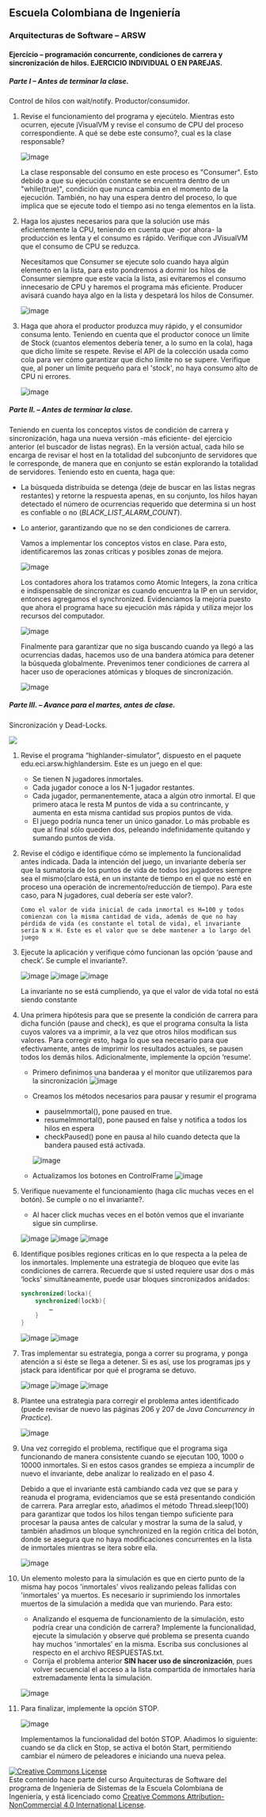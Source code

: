 
## Escuela Colombiana de Ingeniería
### Arquitecturas de Software – ARSW


#### Ejercicio – programación concurrente, condiciones de carrera y sincronización de hilos. EJERCICIO INDIVIDUAL O EN PAREJAS.

##### Parte I – Antes de terminar la clase.

Control de hilos con wait/notify. Productor/consumidor.

1. Revise el funcionamiento del programa y ejecútelo. Mientras esto ocurren, ejecute jVisualVM y revise el consumo de CPU del proceso correspondiente. A qué se debe este consumo?, cual es la clase responsable?

   ![image](https://github.com/user-attachments/assets/12f3a084-a100-4677-9f8d-eee85208b514)

   La clase responsable del consumo en este proceso es "Consumer". Esto debido a que su ejecución constante se encuentra dentro de un "while(true)", condición que nunca cambia en el momento de la ejecución. También, no hay una espera dentro del proceso, lo que implica que se ejecute todo el tiempo asi no tenga elementos en la lista.

2. Haga los ajustes necesarios para que la solución use más eficientemente la CPU, teniendo en cuenta que -por ahora- la producción es lenta y el consumo es rápido. Verifique con JVisualVM que el consumo de CPU se reduzca.

	Necesitamos que Consumer se ejecute solo cuando haya algún elemento en la lista, para esto pondremos a dormir los hilos de Consumer siempre que este vacía la lista, asi evitaremos el consumo innecesario de CPU y haremos el programa más eficiente. Producer avisará cuando haya algo en la lista y despetará los hilos de Consumer.

	![image](https://github.com/user-attachments/assets/38fd66e9-25f2-4ad8-b061-d9d3cda2dec7)

	

4. Haga que ahora el productor produzca muy rápido, y el consumidor consuma lento. Teniendo en cuenta que el productor conoce un límite de Stock (cuantos elementos debería tener, a lo sumo en la cola), haga que dicho límite se respete. Revise el API de la colección usada como cola para ver cómo garantizar que dicho límite no se supere. Verifique que, al poner un límite pequeño para el 'stock', no haya consumo alto de CPU ni errores.
   
	![image](https://github.com/user-attachments/assets/12503417-c1e1-458b-980f-c576e28babb6)



##### Parte II. – Antes de terminar la clase.

Teniendo en cuenta los conceptos vistos de condición de carrera y sincronización, haga una nueva versión -más eficiente- del ejercicio anterior (el buscador de listas negras). En la versión actual, cada hilo se encarga de revisar el host en la totalidad del subconjunto de servidores que le corresponde, de manera que en conjunto se están explorando la totalidad de servidores. Teniendo esto en cuenta, haga que:

- La búsqueda distribuida se detenga (deje de buscar en las listas negras restantes) y retorne la respuesta apenas, en su conjunto, los hilos hayan detectado el número de ocurrencias requerido que determina si un host es confiable o no (_BLACK_LIST_ALARM_COUNT_).
- Lo anterior, garantizando que no se den condiciones de carrera.

	Vamos a implementar los conceptos vistos en clase. Para esto, identificaremos las zonas críticas y posibles zonas de mejora.

	![image](https://github.com/user-attachments/assets/81c53277-d4a3-4ce9-9ed0-d4e0dd639cd2)

	Los contadores ahora los tratamos como Atomic Integers, la zona crítica e indispensable de sincronizar es cuando encuentra la IP en un servidor, entonces agregamos el synchronized.
	Evidenciamos la mejoría puesto que ahora el programa hace su ejecución más rápida y utiliza mejor los recursos del computador.

	![image](https://github.com/user-attachments/assets/d767c82a-6143-452b-aecf-c79d7f90ad64)

	Finalmente para garantizar que no siga buscando cuando ya llegó a las ocurrencias dadas, hacemos uso de una bandera atómica para detener la búsqueda globalmente. Prevenimos tener condiciones de carrera al hacer uso de operaciones atómicas y bloques de sincronización.

	![image](https://github.com/user-attachments/assets/59c01eb7-1917-4567-becc-1a345fdde8f4)


##### Parte III. – Avance para el martes, antes de clase.

Sincronización y Dead-Locks.

![](http://files.explosm.net/comics/Matt/Bummed-forever.png)

1. Revise el programa “highlander-simulator”, dispuesto en el paquete edu.eci.arsw.highlandersim. Este es un juego en el que:

	* Se tienen N jugadores inmortales.
	* Cada jugador conoce a los N-1 jugador restantes.
	* Cada jugador, permanentemente, ataca a algún otro inmortal. El que primero ataca le resta M puntos de vida a su contrincante, y aumenta en esta misma cantidad sus propios puntos de vida.
	* El juego podría nunca tener un único ganador. Lo más probable es que al final sólo queden dos, peleando indefinidamente quitando y sumando puntos de vida.

2. Revise el código e identifique cómo se implemento la funcionalidad antes indicada. Dada la intención del juego, un invariante debería ser que la sumatoria de los puntos de vida de todos los jugadores siempre sea el mismo(claro está, en un instante de tiempo en el que no esté en proceso una operación de incremento/reducción de tiempo). Para este caso, para N jugadores, cual debería ser este valor?.

	```Como el valor de vida inicial de cada inmortal es H=100 y todos comienzan con la misma cantidad de vida, además de que no hay pérdida de vida (es constante el total de vida), el invariante sería N x H. Este es el valor que se debe mantener a lo largo del juego```

3. Ejecute la aplicación y verifique cómo funcionan las opción ‘pause and check’. Se cumple el invariante?.

	![image](https://github.com/user-attachments/assets/6373bd1b-ba67-4859-95ee-49ef531a0e22)
	![image](https://github.com/user-attachments/assets/5729c6cc-91a1-4560-a120-4eca605f0eb0)
	![image](https://github.com/user-attachments/assets/0fdd5d73-9888-4d50-b294-9413c1e6bd2c)

	La invariante no se está cumpliendo, ya que el valor de vida total no está siendo constante

4. Una primera hipótesis para que se presente la condición de carrera para dicha función (pause and check), es que el programa consulta la lista cuyos valores va a imprimir, a la vez que otros hilos modifican sus valores. Para corregir esto, haga lo que sea necesario para que efectivamente, antes de imprimir los resultados actuales, se pausen todos los demás hilos. Adicionalmente, implemente la opción ‘resume’.

	- Primero definimos una banderaa y el monitor que utilizaremos para la sincronización
	![image](https://github.com/user-attachments/assets/09d1f149-7f1a-480d-b728-26a09f580c55)

	- Creamos los métodos necesarios para pausar y resumir el programa
		- pauseImmortal(), pone paused en true.
		- resumeImmortal(), pone paused en false y notifica a todos los hilos en espera
  		- checkPaused() pone en pausa al hilo cuando detecta que la bandera paused está activada.

		![image](https://github.com/user-attachments/assets/b82f9406-5780-4c49-b768-feb06eafd6eb)

	- Actualizamos los botones en ControlFrame
		![image](https://github.com/user-attachments/assets/87c114ce-5f87-4032-8472-2a4faf249bf6)


5. Verifique nuevamente el funcionamiento (haga clic muchas veces en el botón). Se cumple o no el invariante?.

	- Al hacer click muchas veces en el botón vemos que el invariante sigue sin cumplirse.

	![image](https://github.com/user-attachments/assets/0ba38249-e29d-445c-8019-a4c794f5b33f)
	![image](https://github.com/user-attachments/assets/d3e6bf7a-c03c-4705-ae74-5a1391fc0950)
	![image](https://github.com/user-attachments/assets/f457dc63-503a-4d01-bdaa-ac2c07409dee)

6. Identifique posibles regiones críticas en lo que respecta a la pelea de los inmortales. Implemente una estrategia de bloqueo que evite las condiciones de carrera. Recuerde que si usted requiere usar dos o más ‘locks’ simultáneamente, puede usar bloques sincronizados anidados:

	```java
	synchronized(locka){
		synchronized(lockb){
			…
		}
	}
	```

	![image](https://github.com/user-attachments/assets/2e71d38a-1254-4493-890b-32f1cb72596f)
	![image](https://github.com/user-attachments/assets/0579cd68-aef4-4b52-ac3b-5f8089bb202a)


7. Tras implementar su estrategia, ponga a correr su programa, y ponga atención a si éste se llega a detener. Si es así, use los programas jps y jstack para identificar por qué el programa se detuvo.

	![image](https://github.com/user-attachments/assets/db18547c-0cb9-4278-b470-190c60d81f22)
	![image](https://github.com/user-attachments/assets/4aea6d92-b48e-41fd-86f5-c584c0ba7728)
	![image](https://github.com/user-attachments/assets/67b0b9dc-8f3f-4a84-b90d-49210f97186d)


8. Plantee una estrategia para corregir el problema antes identificado (puede revisar de nuevo las páginas 206 y 207 de _Java Concurrency in Practice_).

	![image](https://github.com/user-attachments/assets/5627de1a-0e59-4b65-833b-e8c6650b2a0b)

9. Una vez corregido el problema, rectifique que el programa siga funcionando de manera consistente cuando se ejecutan 100, 1000 o 10000 inmortales. Si en estos casos grandes se empieza a incumplir de nuevo el invariante, debe analizar lo realizado en el paso 4.
   
	Debido a que el invariante está cambiando cada vez que se para y reanuda el programa, evidenciamos que se está presentando condición de carrera. Para arreglar esto, añadimos el método Thread.sleep(100) para garantizar que todos los hilos tengan tiempo suficiente para procesar la pausa antes de calcular y mostrar la suma de la salud, y también añadimos un bloque synchronized en la región critica del botón, donde se asegura que no haya modificaciones concurrentes en la lista de inmortales mientras se itera sobre ella.

	![image](https://github.com/user-attachments/assets/1c116bb8-b57e-46c1-b1da-107c5d598543)

10. Un elemento molesto para la simulación es que en cierto punto de la misma hay pocos 'inmortales' vivos realizando peleas fallidas con 'inmortales' ya muertos. Es necesario ir suprimiendo los inmortales muertos de la simulación a medida que van muriendo. Para esto:
	* Analizando el esquema de funcionamiento de la simulación, esto podría crear una condición de carrera? Implemente la funcionalidad, ejecute la simulación y observe qué problema se presenta cuando hay muchos 'inmortales' en la misma. Escriba sus conclusiones al respecto en el archivo RESPUESTAS.txt.
	* Corrija el problema anterior __SIN hacer uso de sincronización__, pues volver secuencial el acceso a la lista compartida de inmortales haría extremadamente lenta la simulación.

	![image](https://github.com/user-attachments/assets/8c112b94-0a34-4699-9cec-64c98eea651d)


11. Para finalizar, implemente la opción STOP.
 
	![image](https://github.com/user-attachments/assets/44cee877-46e5-4d5c-8453-fd4339817392)
    
    Implementamos la funcionalidad del botón STOP. Añadimos lo siguiente: cuando se da click en Stop, se activa el botón Start, permitiendo cambiar el número de peleadores e iniciando una nueva pelea.


<!--
### Criterios de evaluación

1. Parte I.
	* Funcional: La simulación de producción/consumidor se ejecuta eficientemente (sin esperas activas).

2. Parte II. (Retomando el laboratorio 1)
	* Se modificó el ejercicio anterior para que los hilos llevaran conjuntamente (compartido) el número de ocurrencias encontradas, y se finalizaran y retornaran el valor en cuanto dicho número de ocurrencias fuera el esperado.
	* Se garantiza que no se den condiciones de carrera modificando el acceso concurrente al valor compartido (número de ocurrencias).


2. Parte III.
	* Diseño:
		- Coordinación de hilos:
			* Para pausar la pelea, se debe lograr que el hilo principal induzca a los otros a que se suspendan a sí mismos. Se debe también tener en cuenta que sólo se debe mostrar la sumatoria de los puntos de vida cuando se asegure que todos los hilos han sido suspendidos.
			* Si para lo anterior se recorre a todo el conjunto de hilos para ver su estado, se evalúa como R, por ser muy ineficiente.
			* Si para lo anterior los hilos manipulan un contador concurrentemente, pero lo hacen sin tener en cuenta que el incremento de un contador no es una operación atómica -es decir, que puede causar una condición de carrera- , se evalúa como R. En este caso se debería sincronizar el acceso, o usar tipos atómicos como AtomicInteger).

		- Consistencia ante la concurrencia
			* Para garantizar la consistencia en la pelea entre dos inmortales, se debe sincronizar el acceso a cualquier otra pelea que involucre a uno, al otro, o a los dos simultáneamente:
			* En los bloques anidados de sincronización requeridos para lo anterior, se debe garantizar que si los mismos locks son usados en dos peleas simultánemante, éstos será usados en el mismo orden para evitar deadlocks.
			* En caso de sincronizar el acceso a la pelea con un LOCK común, se evaluará como M, pues esto hace secuencial todas las peleas.
			* La lista de inmortales debe reducirse en la medida que éstos mueran, pero esta operación debe realizarse SIN sincronización, sino haciendo uso de una colección concurrente (no bloqueante).

	

	* Funcionalidad:
		* Se cumple con el invariante al usar la aplicación con 10, 100 o 1000 hilos.
		* La aplicación puede reanudar y finalizar(stop) su ejecución.
		
		-->

<a rel="license" href="http://creativecommons.org/licenses/by-nc/4.0/"><img alt="Creative Commons License" style="border-width:0" src="https://i.creativecommons.org/l/by-nc/4.0/88x31.png" /></a><br />Este contenido hace parte del curso Arquitecturas de Software del programa de Ingeniería de Sistemas de la Escuela Colombiana de Ingeniería, y está licenciado como <a rel="license" href="http://creativecommons.org/licenses/by-nc/4.0/">Creative Commons Attribution-NonCommercial 4.0 International License</a>.
